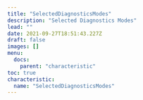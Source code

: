 ```yaml
---
title: "SelectedDiagnosticsModes"
description: "Selected Diagnostics Modes"
lead: ""
date: 2021-09-27T18:51:43.227Z
draft: false
images: []
menu:
  docs:
    parent: "characteristic"
toc: true
characteristic:
  name: "SelectedDiagnosticsModes"
---
```

